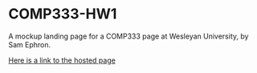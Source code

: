 # COMP333-HW1
A mockup landing page for a COMP333 page at Wesleyan University, by Sam Ephron.

[Here is a link to the hosted page](https://saolep.github.io/COMP333-HW1/)

